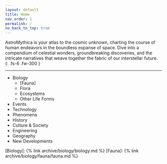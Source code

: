```yaml
---
layout: default
title: Home
nav_order: 1
permalink: /
no_back_to_top: true
---
```


AstroMythica is your atlas to the cosmic unknown, charting the course of human endeavors in the boundless expanse of space. Dive into a compendium of celestial wonders, groundbreaking discoveries, and the intricate narratives that weave together the fabric of our interstellar future.
{: .fs-6 .fw-300 }

---

- Biology
    - [Fauna]
    - Flora
    - Ecosystems
    - Other Life Forms
- Events
- Technology
- Phenomena
- History
- Culture & Society
- Engineering
- Geography
- New Developments

[Biology]: {% link archive/biology/biology.md %}
[Fauna]: {% link archive/biology/fauna/fauna.md %}
